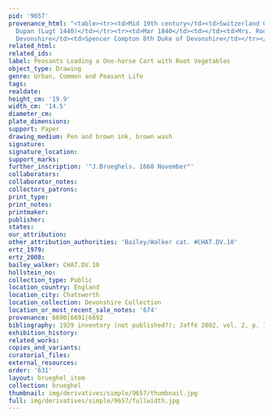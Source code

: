 ```yaml
---
pid: '9657'
provenance_html: "<table><tr><td>Mid 19th century</td><td>Switzerland Geneva</td><td>Jules
  Dupan (Lugt 1440)</td></tr><tr><td>Mar 1840</td><td></td><td>Mrs. Roose Grange Mill</td></tr><tr><td>1896</td><td>England
  Devonshire</td><td>Spencer Compton 8th Duke of Devonshire</td></tr></table>"
related_html:
related_ids:
label: Peasants Loading a One-horse Cart with Root Vegetables
object_type: Drawing
genre: Urban, Common and Peasant Life
tags:
realdate:
height_cm: '19.9'
width_cm: '14.5'
diameter_cm:
plate_dimensions:
support: Paper
drawing_medium: Pen and brown ink, brown wash
signature:
signature_location:
support_marks:
further_inscription: '"J.Brueghels. 1668 November"'
collaborators:
collaborator_notes:
collectors_patrons:
print_type:
print_notes:
printmaker:
publisher:
states:
our_attribution:
other_attribution_authorities: 'Bailey/Walker cat. #CHAT.DV.10'
ertz_1979:
ertz_2008:
bailey_walker: CHAT.DV.10
hollstein_no:
collection_type: Public
location_country: England
location_city: Chatsworth
location_collection: Devonshire Collection
location_or_most_recent_sale_notes: '674'
provenance: 6690|6691|6692
bibliography: 1929 inventory (not published?); Jaffé 2002, vol. 2, p. 185, nr. 1174
exhibition_history:
related_works:
copies_and_variants:
curatorial_files:
external_resources:
order: '631'
layout: brueghel_item
collection: brueghel
thumbnail: img/derivatives/simple/9657/thumbnail.jpg
full: img/derivatives/simple/9657/fullwidth.jpg
---
```

